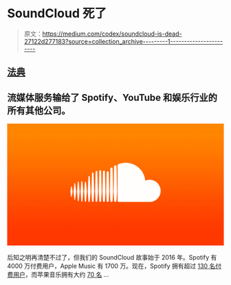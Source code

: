 # SoundCloud 死了

> 原文：<https://medium.com/codex/soundcloud-is-dead-27122d277183?source=collection_archive---------1----------------------->

## [法典](https://medium.com/codex)

## 流媒体服务输给了 Spotify、YouTube 和娱乐行业的所有其他公司。

![](img/784b4aebfbce268bc945a36adf2adb7c.png)

后知之明再清楚不过了，但我们的 SoundCloud 故事始于 2016 年。Spotify 有 4000 万付费用户，Apple Music 有 1700 万。现在，Spotify 拥有超过 [130 名付费用户](https://beebom.com/spotify-138-million-paying-subscribers-q2-2020/)，而苹果音乐拥有大约 [70 名](https://www.fool.com/investing/2020/04/07/counterpoint-apple-music-hits-68-million-paid-subs.aspx) …